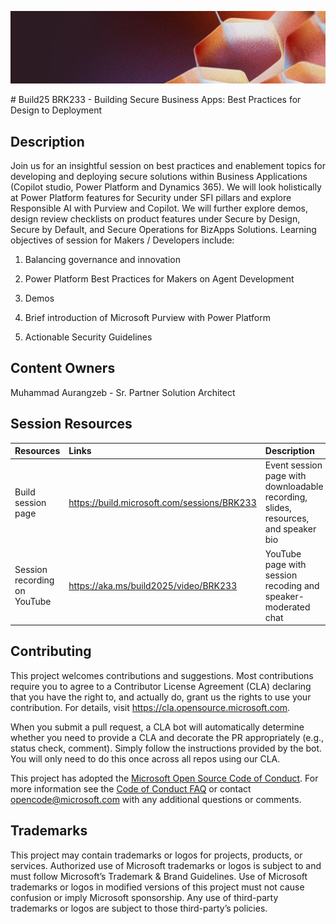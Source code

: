 
<p align="center">
<img src="img/banner.jpg" alt="decorative banner" width="1200"/>
</p>
# Build25 BRK233 - Building Secure Business Apps: Best Practices for Design to Deployment

## Description

Join us for an insightful session on best practices and enablement topics for developing and deploying secure solutions within Business Applications (Copilot studio, Power Platform and Dynamics 365). We will look holistically at Power Platform features for Security under SFI pillars and explore Responsible AI with Purview and Copilot. We will further explore demos, design review checklists on product features under Secure by Design, Secure by Default, and Secure Operations for BizApps Solutions.
Learning objectives of session for Makers / Developers include:


1) Balancing governance and innovation​

2) Power Platform Best Practices for Makers on Agent Development ​

3) Demos

4) Brief introduction of Microsoft Purview with Power Platform​

5) Actionable Security Guidelines ​





## Content Owners

Muhammad Aurangzeb - Sr. Partner Solution Architect


## Session Resources 

| Resources          | Links                             | Description        |
|:-------------------|:----------------------------------|:-------------------|
| Build session page | https://build.microsoft.com/sessions/BRK233 | Event session page with downloadable recording, slides, resources, and speaker bio |
| Session recording on YouTube | https://aka.ms/build2025/video/BRK233 | YouTube page with session recoding and speaker-moderated chat |



## Contributing

This project welcomes contributions and suggestions.  Most contributions require you to agree to a
Contributor License Agreement (CLA) declaring that you have the right to, and actually do, grant us
the rights to use your contribution. For details, visit https://cla.opensource.microsoft.com.

When you submit a pull request, a CLA bot will automatically determine whether you need to provide
a CLA and decorate the PR appropriately (e.g., status check, comment). Simply follow the instructions
provided by the bot. You will only need to do this once across all repos using our CLA.

This project has adopted the [Microsoft Open Source Code of Conduct](https://opensource.microsoft.com/codeofconduct/).
For more information see the [Code of Conduct FAQ](https://opensource.microsoft.com/codeofconduct/faq/) or
contact [opencode@microsoft.com](mailto:opencode@microsoft.com) with any additional questions or comments.

## Trademarks 
This project may contain trademarks or logos for projects, products, or services. Authorized use of Microsoft trademarks or logos is subject to and must follow Microsoft’s Trademark & Brand Guidelines. Use of Microsoft trademarks or logos in modified versions of this project must not cause confusion or imply Microsoft sponsorship. Any use of third-party trademarks or logos are subject to those third-party’s policies.

